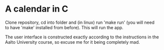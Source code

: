 # A calendar in C

Clone repository, cd into folder and (in linux) run 'make run' (you will need to have 'make' installed from before). This will run the app.    
  
The user interface is constructed exactly according to the instructions in the Aalto University course, so excuse me for it being completely mad.
